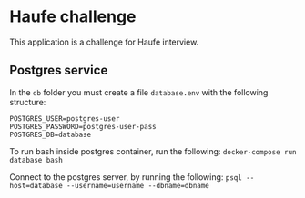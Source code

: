 # Haufe challenge
This application is a challenge for Haufe interview.

## Postgres service
In the `db` folder you must create a file `database.env` with the following structure:

```
POSTGRES_USER=postgres-user
POSTGRES_PASSWORD=postgres-user-pass
POSTGRES_DB=database
```

To run bash inside postgres container, run the following:
`docker-compose run database bash`

Connect to the postgres server, by running the following:
`psql --host=database --username=username --dbname=dbname`